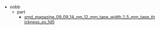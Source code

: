 * oobb
  * part
    * [smd_magazine_09_09_14_nm_12_mm_tape_width_1_5_mm_tape_thickness_ex_1d5](oobb/part/smd_magazine_09_09_14_nm_12_mm_tape_width_1_5_mm_tape_thickness_ex_1d5)
